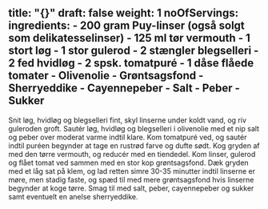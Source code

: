 title: "{}"
draft: false
weight: 1
noOfServings: 
ingredients:
	- 200 gram Puy-linser (også solgt som delikatesselinser)
	- 125 ml tør vermouth
	- 1 stort løg
	- 1 stor gulerod
	- 2 stængler blegselleri
	- 2 fed hvidløg
	- 2 spsk. tomatpuré
	- 1 dåse flåede tomater
	- Olivenolie
	- Grøntsagsfond
	- Sherryeddike
	- Cayennepeber
	- Salt
	- Peber
	- Sukker
---

Snit løg, hvidløg og blegselleri fint, skyl linserne under koldt vand,
og riv guleroden groft. Sautér løg, hvidløg og blegselleri i olivenolie
med et nip salt og peber over moderat varme indtil klare. Kom tomatpuré
ved, og sautér indtil puréen begynder at tage en rustrød farve og dufte
sødt. Kog gryden af med den tørre vermouth, og reducér med en tiendedel.
Kom linser, gulerod og flået tomat ved sammen med en stor kop
grøntsagsfond. Dæk gryden med et låg sat på klem, og lad retten simre
30-35 minutter indtil linserne er møre, men stadig faste, og spæd til
med mere grøntsagsfond hvis linserne begynder at koge tørre. Smag til
med salt, peber, cayennepeber og sukker samt eventuelt en anelse
sherryeddike.

